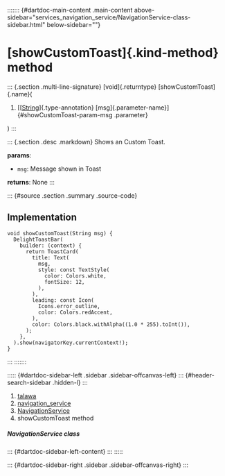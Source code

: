 ::::::: {#dartdoc-main-content .main-content above-sidebar="services_navigation_service/NavigationService-class-sidebar.html" below-sidebar=""}
<div>

# [showCustomToast]{.kind-method} method

</div>

::: {.section .multi-line-signature}
[void]{.returntype} [showCustomToast]{.name}(

1.  [[[String](https://api.flutter.dev/flutter/dart-core/String-class.html)]{.type-annotation}
    [msg]{.parameter-name}]{#showCustomToast-param-msg .parameter}

)
:::

::: {.section .desc .markdown}
Shows an Custom Toast.

**params**:

-   `msg`: Message shown in Toast

**returns**: None
:::

::: {#source .section .summary .source-code}
## Implementation

``` language-dart
void showCustomToast(String msg) {
  DelightToastBar(
    builder: (context) {
      return ToastCard(
        title: Text(
          msg,
          style: const TextStyle(
            color: Colors.white,
            fontSize: 12,
          ),
        ),
        leading: const Icon(
          Icons.error_outline,
          color: Colors.redAccent,
        ),
        color: Colors.black.withAlpha((1.0 * 255).toInt()),
      );
    },
  ).show(navigatorKey.currentContext!);
}
```
:::
:::::::

::::: {#dartdoc-sidebar-left .sidebar .sidebar-offcanvas-left}
::: {#header-search-sidebar .hidden-l}
:::

1.  [talawa](../../index.html)
2.  [navigation_service](../../services_navigation_service/)
3.  [NavigationService](../../services_navigation_service/NavigationService-class.html)
4.  showCustomToast method

##### NavigationService class

::: {#dartdoc-sidebar-left-content}
:::
:::::

::: {#dartdoc-sidebar-right .sidebar .sidebar-offcanvas-right}
:::
